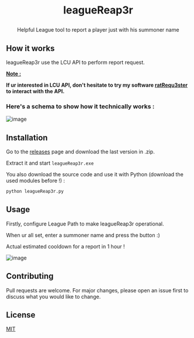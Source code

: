 # <p align="center"> leagueReap3r </p>
<p align="center">Helpful League tool to report a player just with his summoner name</p>

## How it works

leagueReap3r use the LCU API to perform report request.

<ins>__Note :__<ins>

__If ur interested in LCU API, don't hesitate to try my software <a href="https://github.com/akira-trinity/ratRequ3ster">ratRequ3ster</a> to interact with the API.__

### Here's a schema to show how it technically works :

![image](https://user-images.githubusercontent.com/62818208/225781621-c2dfde8f-d661-4fab-be2b-fdd75ceaf231.png)


## Installation

Go to the <a href="https://github.com/akira-trinity/leagueReap3r/releases">releases</a> page and download the last version in .zip.

Extract it and start ```leagueReap3r.exe```

You also download the source code and use it with Python (download the used modules before !) :
```bash
python leagueReap3r.py
```

## Usage

Firstly, configure League Path to make leagueReap3r operational.

When ur all set, enter a summoner name and press the button :)

Actual estimated cooldown for a report in 1 hour !


![image](https://user-images.githubusercontent.com/62818208/225779659-e4607f3c-e496-48e1-ad4f-84db6d1311c5.png)


## Contributing
Pull requests are welcome. For major changes, please open an issue first to discuss what you would like to change.


## License
[MIT](https://choosealicense.com/licenses/mit/)
